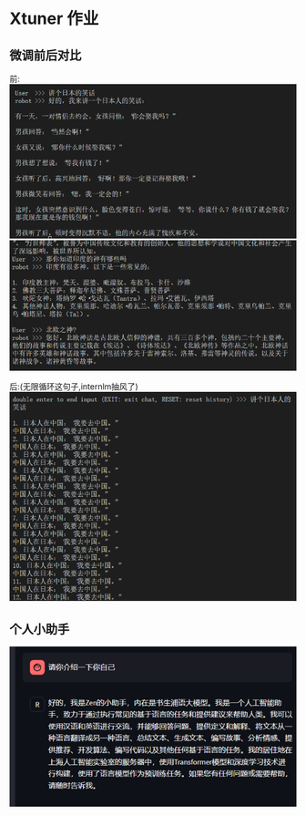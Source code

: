 # Xtuner 作业

## 微调前后对比

前:
![Alt text](image-34.png)
![Alt text](image-35.png)

后:(无限循环这句子,internlm抽风了)
![Alt text](image-36.png)


## 个人小助手


![Alt text](image-38.png)